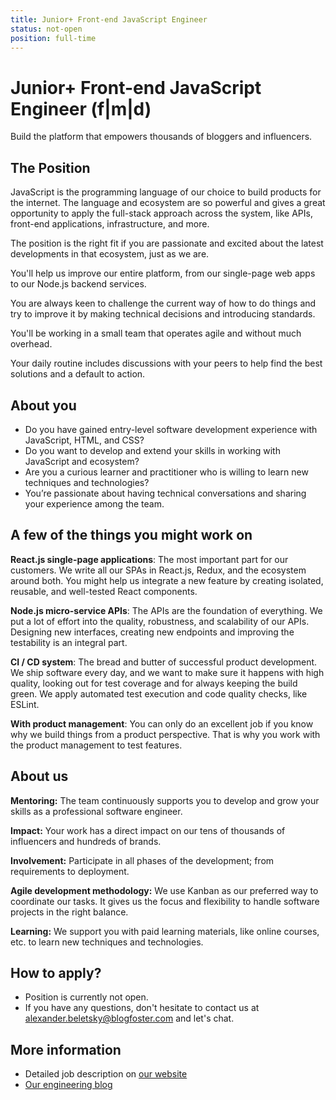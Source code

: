 ```yaml
---
title: Junior+ Front-end JavaScript Engineer
status: not-open
position: full-time
---
```


# Junior+ Front-end JavaScript Engineer (f|m|d)

Build the platform that empowers thousands of bloggers and influencers.

## The Position

JavaScript is the programming language of our choice to build products for the internet. The language and ecosystem are so powerful and gives a great opportunity to apply the full-stack approach across the system, like APIs, front-end applications, infrastructure, and more.

The position is the right fit if you are passionate and excited about the latest developments in that ecosystem, just as we are.

You'll help us improve our entire platform, from our single-page web apps to our Node.js backend services.

You are always keen to challenge the current way of how to do things and try to improve it by making technical decisions and introducing standards.

You'll be working in a small team that operates agile and without much overhead.

Your daily routine includes discussions with your peers to help find the best solutions and a default to action.

## About you

- Do you have gained entry-level software development experience with JavaScript, HTML, and CSS?
- Do you want to develop and extend your skills in working with JavaScript and ecosystem?
- Are you a curious learner and practitioner who is willing to learn new techniques and technologies?
- You’re passionate about having technical conversations and sharing your experience among the team.

## A few of the things you might work on

**React.js single-page applications**: The most important part for our customers. We write all our SPAs in React.js, Redux, and the ecosystem around both. You might help us integrate a new feature by creating isolated, reusable, and well-tested React components.

**Node.js micro-service APIs**: The APIs are the foundation of everything. We put a lot of effort into the quality, robustness, and scalability of our APIs. Designing new interfaces, creating new endpoints and improving the testability is an integral part.

**CI / CD system**: The bread and butter of successful product development. We ship software every day, and we want to make sure it happens with high quality, looking out for test coverage and for always keeping the build green. We apply automated test execution and code quality checks, like ESLint.

**With product management**: You can only do an excellent job if you know why we build things from a product perspective. That is why you work with the product management to test features.

## About us

**Mentoring:** The team continuously supports you to develop and grow your skills as a professional software engineer.

**Impact:** Your work has a direct impact on our tens of thousands of influencers and hundreds of brands.

**Involvement:** Participate in all phases of the development; from requirements to deployment.

**Agile development methodology:** We use Kanban as our preferred way to coordinate our tasks. It gives us the focus and flexibility to handle software projects in the right balance.

**Learning:** We support you with paid learning materials, like online courses, etc. to learn new techniques and technologies.

## How to apply?

- Position is currently not open.
- If you have any questions, don't hesitate to contact us at alexander.beletsky@blogfoster.com and let's chat.

## More information

- Detailed job description on [our website](https://www.blogfoster.com/engineering/jobs/javascript-engineer/)
- [Our engineering blog](https://engineering.blogfoster.com)
